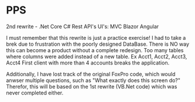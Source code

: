 # PPS
 2nd rewrite - .Net Core C#  Rest API's
 UI's: MVC
       Blazor
       Angular

I must remember that this rewrite is just a practice exercise!
I had to take a brek due to frustration with the poorly designed
DataBase.  There is NO way this can become a product without a complete
redesign.  Too many tables where columns were added instead of a new
table.  Ex Acct1, Acct2, Acct3, Acct4   First client with more than 4
accounts breaks the application.

Additionally, I have lost track of the original FoxPro code,
which would anwser multiple questions, such as "What exactly does 
this screen do?"  Therefor, this will be based on the 1st rewrite
(VB.Net code) which was never completed either.
